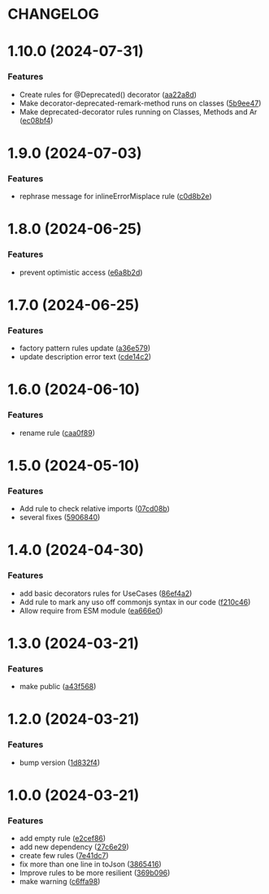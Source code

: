 # CHANGELOG

# 1.10.0 (2024-07-31)


### Features

* Create rules for @Deprecated() decorator ([aa22a8d](https://github.com/SUI-Components/sui/commit/aa22a8dfec796998c4f3d52c7154a3dd643c458a))
* Make decorator-deprecated-remark-method runs on classes ([5b9ee47](https://github.com/SUI-Components/sui/commit/5b9ee47f596cd516d6204adeac0e03a8bf9cb8b1))
* Make deprecated-decorator rules running on Classes, Methods and Ar ([ec08bf4](https://github.com/SUI-Components/sui/commit/ec08bf4bd5af6f4466f0d2291d0e8f4efcb6971a))



# 1.9.0 (2024-07-03)


### Features

* rephrase message for inlineErrorMisplace rule ([c0d8b2e](https://github.com/SUI-Components/sui/commit/c0d8b2e9b52213edef9ce1753dcdc87807d00fc3))



# 1.8.0 (2024-06-25)


### Features

* prevent optimistic access ([e6a8b2d](https://github.com/SUI-Components/sui/commit/e6a8b2d8510fe79156cf4725e757d8c342de3625))



# 1.7.0 (2024-06-25)


### Features

* factory pattern rules update ([a36e579](https://github.com/SUI-Components/sui/commit/a36e5796147bde8e946295a9cd8285aeb9b11181))
* update description error text ([cde14c2](https://github.com/SUI-Components/sui/commit/cde14c28ec905b23c82aca984cb0dd6ca030da9f))



# 1.6.0 (2024-06-10)


### Features

* rename rule ([caa0f89](https://github.com/SUI-Components/sui/commit/caa0f89372b79f5045afe5baa93812d787c4a844))



# 1.5.0 (2024-05-10)


### Features

* Add rule to check relative imports ([07cd08b](https://github.com/SUI-Components/sui/commit/07cd08b2aad3edc0f72a6cd1d081360d02a6e501))
* several fixes ([5906840](https://github.com/SUI-Components/sui/commit/5906840c1072afea5ceda3dc21f106fd6a8fcc80))



# 1.4.0 (2024-04-30)


### Features

* add basic decorators rules for UseCases ([86ef4a2](https://github.com/SUI-Components/sui/commit/86ef4a25ee642b6a1fe2cdb134958a342f13edcf))
* Add rule to mark any uso off commonjs syntax in our code ([f210c46](https://github.com/SUI-Components/sui/commit/f210c46717117b4132a3586a2e2fe2548a4a51d2))
* Allow require from ESM module ([ea666e0](https://github.com/SUI-Components/sui/commit/ea666e0495246e15d209aac2a8ad1acc477430a1))



# 1.3.0 (2024-03-21)


### Features

* make public ([a43f568](https://github.com/SUI-Components/sui/commit/a43f5687fbe42ac970b18a1d1ecd918605a17234))



# 1.2.0 (2024-03-21)


### Features

* bump version ([1d832f4](https://github.com/SUI-Components/sui/commit/1d832f4b3efc651910a9b339286e5ac9693100bc))



# 1.0.0 (2024-03-21)


### Features

* add empty rule ([e2cef86](https://github.com/SUI-Components/sui/commit/e2cef862c94d6c0e8d8ea3f67df5e33a1dbaa6ae))
* add new dependency ([27c6e29](https://github.com/SUI-Components/sui/commit/27c6e29eed1b33f2fb5a06cff53413717a88a856))
* create few rules ([7e41dc7](https://github.com/SUI-Components/sui/commit/7e41dc7323cbe9dc782d3eb78a90fef651b72e19))
* fix more than one line in toJson ([3865416](https://github.com/SUI-Components/sui/commit/3865416ff0553fb36593a9cb138bd15c4cc29775))
* Improve rules to be more resilient ([369b096](https://github.com/SUI-Components/sui/commit/369b096faf6ff77791d41eac9b136ff68ff814b8))
* make warning ([c6ffa98](https://github.com/SUI-Components/sui/commit/c6ffa98cea6b262be5d203eaa91de5b82444aa46))